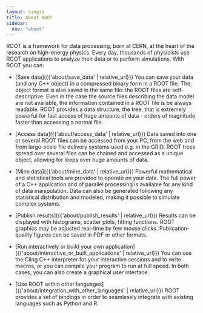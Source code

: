 ```yaml
---
layout: single
title: About ROOT
sidebar:
  nav: "about"
---
```


ROOT is a framework for data processing, born at CERN, at the heart of the research
on high-energy physics. Every day, thousands of physicists use ROOT applications
to analyze their data or to perform simulations. With ROOT you can:

  - [Save data]({{'about/save_data' | relative_url}}) You can save your data (and any C++ object)
in a compressed binary form in a ROOT file. The object format is also saved in the same file:
the ROOT files are self-descriptive. Even in the case the source files describing the data
model are not available, the information contained in a ROOT file is be always readable.
ROOT provides a data structure, the tree, that is extremely powerful for fast access
of huge amounts of data - orders of magnitude faster than accessing a normal file.

  - [Access data]({{'about/access_data' | relative_url}}) Data saved into one or several ROOT
files can be accessed from your PC, from the web and from large-scale file delivery systems
used e.g. in the GRID. ROOT trees spread over several files can be chained and accessed as
a unique object, allowing for loops over huge amounts of data.

  - [Mine data]({{'about/mine_data' | relative_url}}) Powerful mathematical and statistical tools
are provided to operate on your data. The full power of a C++ application and of parallel
processing is available for any kind of data manipulation. Data can also be generated following
any statistical distribution and modeled, making it possible to simulate complex
systems.

  - [Publish results]({{'about/publish_results' | relative_url}}) Results can be displayed with
histograms, scatter plots, fitting functions. ROOT graphics may be adjusted real-time by
few mouse clicks. Publication-quality figures can be saved in PDF or other formats.

  - [Run interactively or build your own application]({{'about/interactive_or_built_applications' | relative_url}})
You can use the Cling C++ interpreter for your interactive sessions and to write macros, or
you can compile your program to run at full speed. In both cases, you can also create a graphical user interface.

  - [Use ROOT within other languages]({{'about/integration_with_other_languages' | relative_url}})
ROOT provides a set of bindings in order to seamlessly integrate with existing languages
such as Python and R.
